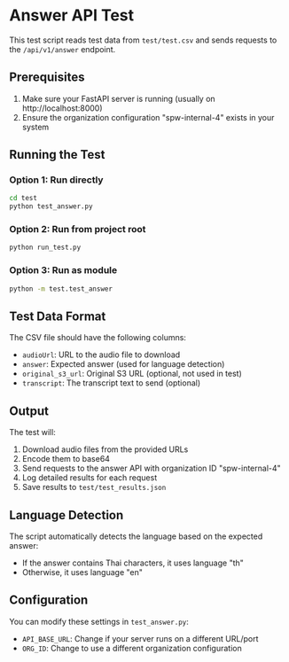 # Answer API Test

This test script reads test data from `test/test.csv` and sends requests to the `/api/v1/answer` endpoint.

## Prerequisites

1. Make sure your FastAPI server is running (usually on http://localhost:8000)
2. Ensure the organization configuration "spw-internal-4" exists in your system

## Running the Test

### Option 1: Run directly
```bash
cd test
python test_answer.py
```

### Option 2: Run from project root
```bash
python run_test.py
```

### Option 3: Run as module
```bash
python -m test.test_answer
```

## Test Data Format

The CSV file should have the following columns:
- `audioUrl`: URL to the audio file to download
- `answer`: Expected answer (used for language detection)
- `original_s3_url`: Original S3 URL (optional, not used in test)
- `transcript`: The transcript text to send (optional)

## Output

The test will:
1. Download audio files from the provided URLs
2. Encode them to base64
3. Send requests to the answer API with organization ID "spw-internal-4"
4. Log detailed results for each request
5. Save results to `test/test_results.json`

## Language Detection

The script automatically detects the language based on the expected answer:
- If the answer contains Thai characters, it uses language "th"
- Otherwise, it uses language "en"

## Configuration

You can modify these settings in `test_answer.py`:
- `API_BASE_URL`: Change if your server runs on a different URL/port
- `ORG_ID`: Change to use a different organization configuration

